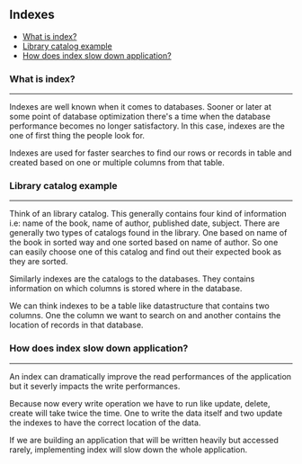 ## Indexes

* [What is index?](#what)
* [Library catalog example](#example)
* [How does index slow down application?](#problems)


### What is index? <a name="what"></a>
<hr/>

Indexes are well known when it comes to databases. Sooner or later at some point of database optimization there's a time when the database performance becomes no longer satisfactory. In this case, indexes are the one of first thing the people look for.

Indexes are used for faster searches to find our rows or records in table and created based on one or multiple columns from that table.

### Library catalog example <a name="example"></a>
<hr/>

Think of an library catalog. This generally contains four kind of information i.e: name of the book, name of author, published date, subject. There are generally two types of catalogs found in the library. One based on name of the book in sorted way and one sorted based on name of author. So one can easily choose one of this catalog and find out their expected book as they are sorted. 

Similarly indexes are the catalogs to the databases. They contains information on which columns is stored where in the database.

We can think indexes to be a table like datastructure that contains two columns. One the column we want to search on and another contains the location of records in that database.

### How does index slow down application? <a name="problems"></a>
<hr/>

An index can dramatically improve the read performances of the application but it severly impacts the write performances. 

Because now every write operation we have to run like update, delete, create will take twice the time. One to write the data itself and two update the indexes to have the correct location of the data.

If we are building an application that will be written heavily but accessed rarely, implementing index will slow down the whole application.